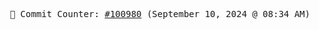 <p align="center">
    <samp>
        📮 Commit Counter: <a href="https://github.com/Javascript-void0/Javascript-void0/commits/main">#100980</a> (September 10, 2024 @ 08:34 AM)
    </samp>
</p>